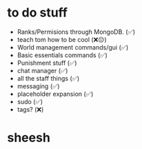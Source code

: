 # to do stuff
- Ranks/Permisions through MongoDB. (✅)
- teach tom how to be cool (❌😔)
- World management commands/gui (✅)
- Basic essentials commands (✅)
- Punishment stuff (✅)
- chat manager (✅)
- all the staff things (✅)
- messaging (✅)
- placeholder expansion (✅)
- sudo (✅)
- tags? (❌)

# sheesh

